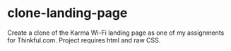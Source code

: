# clone-landing-page
Create a clone of the Karma Wi-Fi landing page as one of my assignments for Thinkful.com. Project requires html and raw CSS.
